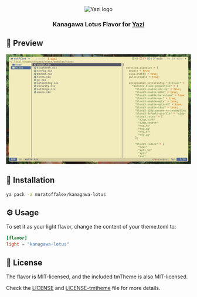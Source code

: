 <div align="center">
  <img src="https://github.com/sxyazi/yazi/blob/main/assets/logo.png?raw=true" alt="Yazi logo" width="20%">
</div>

<h3 align="center">
    Kanagawa Lotus Flavor for <a href="https://github.com/sxyazi/yazi">Yazi</a>
</h3>

## 👀 Preview

<img src="preview.png" width="800" />

## 🎨 Installation

```bash
ya pack -a muratoffalex/kanagawa-lotus
```

## ⚙️ Usage

To set it as your light flavor, change the content of your theme.toml to:

```toml
[flavor]
light = "kanagawa-lotus"
```

## 📜 License

The flavor is MIT-licensed, and the included tmTheme is also MIT-licensed.

Check the [LICENSE](LICENSE) and [LICENSE-tmtheme](LICENSE-tmtheme) file for more details.
